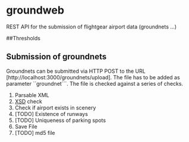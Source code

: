 # groundweb
REST API for the submission of flightgear airport data (groundnets ...)

##Thresholds

## Submission of groundnets

Groundnets can be submitted via HTTP POST to the URL [http://localhost:3000/groundnets/upload]. The file has to be added as parameter ``groundnet```. 
 The file is checked against a series of checks. 
1. Parsable XML
2. [XSD](https://raw.githubusercontent.com/Portree-Kid/groundweb/master/schema/groundnet.xsd) check 
3. Check if airport exists in scenery
4. [TODO] Existence of runways
5. [TODO] Uniqueness of parking spots
4. Save File
5. [TODO] md5 file
 
